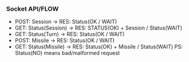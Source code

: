 ### Socket API/FLOW

- POST: Session -> RES: Status(OK / WAIT)
- GET: Status(Session) -> RES: STATUS(OK) + Session / Status(WAIT)
- GET: Status(Turn) -> RES: Status(OK / WAIT)
- POST: Missile -> RES: Status(OK / WAIT)
- GET: Status(Missile) -> RES: Status(OK) + Missile / Status(WAIT)
PS: Status(NO) means bad/malformed request